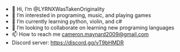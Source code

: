 - 👋 Hi, I’m @LYRNXWasTakenOriginality
- 👀 I’m interested in programing, music, and playing games
- 🌱 I’m currently learning python, violin, and c#
- 💞️ I’m looking to collaborate on learning new programing languages
- 📫 How to reach me cameron.maynard2009@gmail.com
- Discord server: https://discord.gg/vT9bHMDR
<!---
LYRNXWasTakenOriginality/LYRNXWasTakenOriginality is a ✨ special ✨ repository because its `README.md` (this file) appears on your GitHub profile.
You can click the Preview link to take a look at your changes.
--->
